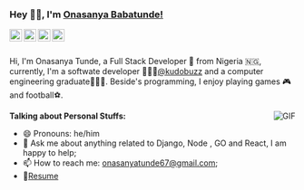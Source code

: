 ### Hey 👋🏽, I'm [Onasanya Babatunde!](https://onasanyatunde.vercel.app) 

<a href="https://twitter.com/simply_rammy">
  <img align="left" alt="Onasanya Babatunde | Twitter" width="22px" src="https://cdn.jsdelivr.net/npm/simple-icons@v3/icons/twitter.svg" />
</a>
<a href="https://www.linkedin.com/in/onasanya-tunde/">
  <img align="left" alt="Onasanya's LinkdeIN" width="22px" src="https://cdn.jsdelivr.net/npm/simple-icons@v3/icons/linkedin.svg" />
</a>
<a href="https://www.instagram.com/simply_rammy/">
  <img align="left" alt="Onasanya's Instagram" width="22px" src="https://cdn.jsdelivr.net/npm/simple-icons@v3/icons/instagram.svg" />
</a>
<a href="https://mailto:onasanyatunde67@gmail.com">
  <img align="left" alt="Onasanya's Mail" width="22px" src="https://cdn.jsdelivr.net/npm/simple-icons@v3/icons/gmail.svg" />
</a>

<br />
<br />

Hi, I'm Onasanya Tunde, a Full Stack Developer 🚀 from Nigeria 🇳🇬, currently, I'm a softwate developer 🙍🏽‍♂️[@kudobuzz](https://github.com/kudobuzz) and a computer engineering graduate👨🏽‍🎓. Beside's programming, I enjoy playing games 🎮 and football⚽.

  <img align="right" alt="GIF" src="https://media.giphy.com/media/TilmLMmWrRYYHjLfub/giphy.gif" />
  
**Talking about Personal Stuffs:**
- 😄 Pronouns: he/him
- 💬 Ask me about anything related to Django, Node , GO and React, I am happy to help;
- 📫 How to reach me: onasanyatunde67@gmail.com;
- 📝[Resume](https://docs.google.com/document/d/1v8eCsG_eLnftjjCVV5AZCtbNPYAnWBz_g0cT3bibA-8/edit?usp=sharing)
